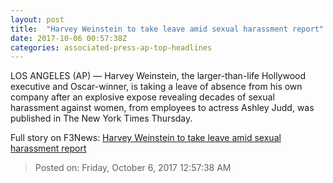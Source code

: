 ```yaml
---
layout: post
title:  "Harvey Weinstein to take leave amid sexual harassment report"
date: 2017-10-06 00:57:38Z
categories: associated-press-ap-top-headlines
---
```


LOS ANGELES (AP) — Harvey Weinstein, the larger-than-life Hollywood executive and Oscar-winner, is taking a leave of absence from his own company after an explosive expose revealing decades of sexual harassment against women, from employees to actress Ashley Judd, was published in The New York Times Thursday.


Full story on F3News: [Harvey Weinstein to take leave amid sexual harassment report](http://www.f3nws.com/n/2ajzrC)

> Posted on: Friday, October 6, 2017 12:57:38 AM

